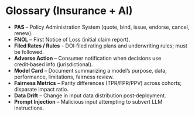 # Glossary (Insurance + AI)

- **PAS** – Policy Administration System (quote, bind, issue, endorse, cancel, renew).
- **FNOL** – First Notice of Loss (initial claim report).
- **Filed Rates / Rules** – DOI‑filed rating plans and underwriting rules; must be followed.
- **Adverse Action** – Consumer notification when decisions use credit‑based info (jurisdictional).
- **Model Card** – Document summarizing a model’s purpose, data, performance, limitations, fairness review.
- **Fairness Metrics** – Parity differences (TPR/FPR/PPV) across cohorts; disparate impact ratio.
- **Data Drift** – Change in input data distribution post‑deployment.
- **Prompt Injection** – Malicious input attempting to subvert LLM instructions.
